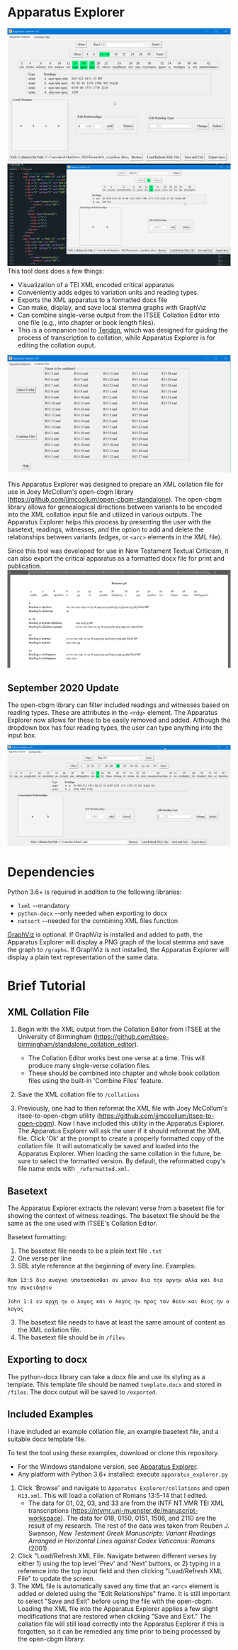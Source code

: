 # Apparatus Explorer
![screenshot](images/example.gif)
![demonstration gif](images/demonstration_v.05.gif)
This tool does does a few things:
* Visualization of a TEI XML encoded critical apparatus
* Conveniently adds edges to variation units and reading types.
* Exports the XML apparatus to a formatted docx file
* Can make, display, and save local stemma graphs with GraphViz
* Can combine single-verse output from the ITSEE Collation Editor into one file (e.g., into chapter or book length files).
* This is a companion tool to [Tendon](https://github.com/d-flood/tendon/), which was designed for guiding the process of transcription to collation, while Apparatus Explorer is for editing the collation ouput.




![combine files screenshot](images/combine_files_screenshot.png)


This Apparatus Explorer was designed to prepare an XML collation file for use in Joey McCollum's open-cbgm library (https://github.com/jjmccollum/open-cbgm-standalone). The open-cbgm library allows for genealogical directions between variants to be encoded into the XML collation input file and utilized in various outputs. The Apparatus Explorer helps this process by presenting the user with the basetext, readings, witnesses, and the option to add and delete the relationships between variants (edges, or `<arc>` elements in the XML file).

Since this tool was developed for use in New Testament Textual Criticism, it can also export the critical apparatus as a formatted docx file for print and publication.
![docx output](images/docx_output.png)

## September 2020 Update

The open-cbgm library can filter included readings and witnesses based on reading types. These are attributes in the `<rdg>` element. The Apparatus Explorer now allows for these to be easily removed and added. Although the dropdown box has four reading types, the user can type anything into the input box.

![change readings example](images/edit_rdgs.gif)

# Dependencies

Python 3.6+ is required in addition to the following libraries:
- `lxml` --mandatory
- `python-docx` --only needed when exporting to docx
- `natsort` --needed for the combining XML files function

[GraphViz](https://graphviz.org/) is optional. If GraphViz is installed and added to path, the Apparatus Explorer will display a PNG graph of the local stemma and save the graph to `/graphs`. If GraphViz is not installed, the Apparatus Explorer will display a plain text representation of the same data.



# Brief Tutorial
## XML Collation File

1. Begin with the XML output from the Collation Editor from ITSEE at the University of Birmingham (https://github.com/itsee-birmingham/standalone_collation_editor).
    - The Collation Editor works best one verse at a time. This will produce many single-verse collation files. 
    - These should be combined into chapter and whole book collation files using the built-in 'Combine Files' feature.

2. Save the XML collation file to `/collations`

3. Previously, one had to then reformat the XML file with Joey McCollum's itsee-to-open-cbgm utility (https://github.com/jjmccollum/itsee-to-open-cbgm). Now I have included this utility in the Apparatus Explorer. The Apparatus Explorer will ask the user if it should reformat the XML file. Click 'Ok' at the prompt to create a properly formatted copy of the collation file. It will automatically be saved and loaded into the Apparatus Explorer. When loading the same collation in the future, be sure to select the formatted version. By default, the reformatted copy's file name ends with `_reformatted.xml`.

## Basetext
The Apparatus Explorer extracts the relevant verse from a basetext file for showing the context of witness readings. The basetext file should be the same as the one used with ITSEE's Collation Editor.

Basetext formatting:
1. The basetext file needs to be a plain text file `.txt`
2. One verse per line
3. SBL style reference at the beginning of every line. Examples:

`Rom 13:5 διο αναγκη υποτασσεσθαι ου μονον δια την οργην αλλα και δια την συνειδησιν`

`John 1:1 εν αρχη ην ο λογος και ο λογος ην προς τον θεον και θεος ην ο λογος`

3. The basetext file needs to have at least the same amount of content as the XML collation file.
4. The basetext file should be in `/files`

## Exporting to docx
The python-docx library can take a docx file and use its styling as a template. This template file should be named `template.docx` and stored in `/files`. The docx output will be saved to `/exported`.

## Included Examples
I have included an example collation file, an example basetext file, and a suitable docx template file. 

To test the tool using these examples, download or clone this repository.
- For the Windows standalone version, see [Apparatus Explorer](https://github.com/d-flood/apparatus-explorer_exe).
- Any platform with Python 3.6+ installed: execute `apparatus_explorer.py`
1. Click 'Browse' and navigate to `Apparatus Explorer/collations` and open `R13.xml`. This will load a collation of Romans 13:5-14 that I edited.
    - The data for 01, 02, 03, and 33 are from the INTF NT.VMR TEI XML transcriptions (https://ntvmr.uni-muenster.de/manuscript-workspace). The data for 018, 0150, 0151, 1506, and 2110 are the result of my research. The rest of the data was taken from Reuben J. Swanson, _New Testament Greek Manuscripts: Variant Readings Arranged in Horizontal Lines against Codex Vaticanus: Romans_ (2001).
2. Click "Load/Refresh XML File. Navigate between different verses by either 1) using the top level 'Prev' and 'Next' buttons, or 2) typing in a reference into the top input field and then clicking "Load/Refresh XML File" to update the screen.
3. The XML file is automatically saved any time that an `<arc>` element is added or deleted using the "Edit Relationships" frame. It is still important to select "Save and Exit" before using the file with the open-cbgm. Loading the XML file into the Apparatus Explorer applies a few slight modifications that are restored when clicking "Save and Exit." The collation file will still load correctly into the Apparatus Explorer if this is forgotten, so it can be remedied any time prior to being processed by the open-cbgm library.